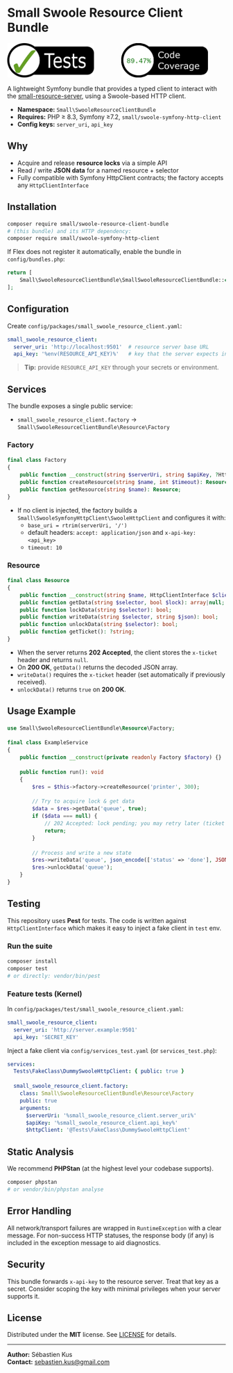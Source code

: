 # Small Swoole Resource Client Bundle

<img src="img/tests-badge.png" width="200px">&nbsp;&nbsp;&nbsp;&nbsp;&nbsp;&nbsp;&nbsp;&nbsp;&nbsp;&nbsp;&nbsp;&nbsp;&nbsp;&nbsp;&nbsp;&nbsp;<img src="img/coverage-badge.png" width="200">

A lightweight Symfony bundle that provides a typed client to interact with the
[small-resource-server](https://github.com/sebk69/small-resource-server), using a Swoole-based HTTP client.

- **Namespace:** `Small\SwooleResourceClientBundle`
- **Requires:** PHP ≥ 8.3, Symfony ≥7.2, `small/swoole-symfony-http-client`
- **Config keys:** `server_uri`, `api_key`

## Why

- Acquire and release **resource locks** via a simple API
- Read / write **JSON data** for a named resource + selector
- Fully compatible with Symfony HttpClient contracts; the factory accepts any `HttpClientInterface`

## Installation

```bash
composer require small/swoole-resource-client-bundle
# (this bundle) and its HTTP dependency:
composer require small/swoole-symfony-http-client
```

If Flex does not register it automatically, enable the bundle in `config/bundles.php`:

```php
return [
    Small\SwooleResourceClientBundle\SmallSwooleResourceClientBundle::class => ['all' => true],
];
```

## Configuration

Create `config/packages/small_swoole_resource_client.yaml`:

```yaml
small_swoole_resource_client:
  server_uri: 'http://localhost:9501'  # resource server base URL
  api_key: '%env(RESOURCE_API_KEY)%'   # key that the server expects in "x-api-key"
```

> **Tip:** provide `RESOURCE_API_KEY` through your secrets or environment.

## Services

The bundle exposes a single public service:

- `small_swoole_resource_client.factory` → `Small\SwooleResourceClientBundle\Resource\Factory`

### Factory

```php
final class Factory
{
    public function __construct(string $serverUri, string $apiKey, ?HttpClientInterface $httpClient = null);
    public function createResource(string $name, int $timeout): Resource; // POST /resource
    public function getResource(string $name): Resource;                  // client-side proxy only
}
```

- If no client is injected, the factory builds a `Small\SwooleSymfonyHttpClient\SwooleHttpClient`
  and configures it with:
  - `base_uri = rtrim(serverUri, '/')`
  - default headers: `accept: application/json` and `x-api-key: <api_key>`
  - `timeout: 10`

### Resource

```php
final class Resource
{
    public function __construct(string $name, HttpClientInterface $client);
    public function getData(string $selector, bool $lock): array|null; // GET /resource/{name}/{selector}?lock=0|1
    public function lockData(string $selector): bool;                  // convenience wrapper over getData(..., true)
    public function writeData(string $selector, string $json): bool;   // PUT /resource/{name}/{selector}
    public function unlockData(string $selector): bool;                // POST /resource/{name}/{selector}/unlock
    public function getTicket(): ?string;                              // last x-ticket, if provided by server
}
```

- When the server returns **202 Accepted**, the client stores the `x-ticket` header and returns `null`.
- On **200 OK**, `getData()` returns the decoded JSON array.
- `writeData()` requires the `x-ticket` header (set automatically if previously received).
- `unlockData()` returns `true` on **200 OK**.

## Usage Example

```php
use Small\SwooleResourceClientBundle\Resource\Factory;

final class ExampleService
{
    public function __construct(private readonly Factory $factory) {}

    public function run(): void
    {
        $res = $this->factory->createResource('printer', 300);

        // Try to acquire lock & get data
        $data = $res->getData('queue', true);
        if ($data === null) {
            // 202 Accepted: lock pending; you may retry later (ticket is kept inside the Resource).
            return;
        }

        // Process and write a new state
        $res->writeData('queue', json_encode(['status' => 'done'], JSON_THROW_ON_ERROR));
        $res->unlockData('queue');
    }
}
```

## Testing

This repository uses **Pest** for tests. The code is written against `HttpClientInterface` which makes it
easy to inject a fake client in `test` env.

### Run the suite

```bash
composer install
composer test
# or directly: vendor/bin/pest
```

### Feature tests (Kernel)

In `config/packages/test/small_swoole_resource_client.yaml`:

```yaml
small_swoole_resource_client:
  server_uri: 'http://server.example:9501'
  api_key: 'SECRET_KEY'
```

Inject a fake client via `config/services_test.yaml` (or `services_test.php`):

```yaml
services:
  Tests\FakeClass\DummySwooleHttpClient: { public: true }

  small_swoole_resource_client.factory:
    class: Small\SwooleResourceClientBundle\Resource\Factory
    public: true
    arguments:
      $serverUri: '%small_swoole_resource_client.server_uri%'
      $apiKey: '%small_swoole_resource_client.api_key%'
      $httpClient: '@Tests\FakeClass\DummySwooleHttpClient'
```

## Static Analysis

We recommend **PHPStan** (at the highest level your codebase supports).

```bash
composer phpstan
# or vendor/bin/phpstan analyse
```

## Error Handling

All network/transport failures are wrapped in `RuntimeException` with a clear message.
For non-success HTTP statuses, the response body (if any) is included in the exception message
to aid diagnostics.

## Security

This bundle forwards `x-api-key` to the resource server. Treat that key as a secret.
Consider scoping the key with minimal privileges when your server supports it.

## License

Distributed under the **MIT** license. See [LICENSE](LICENSE) for details.

---

**Author:** Sébastien Kus  
**Contact:** sebastien.kus@gmail.com
